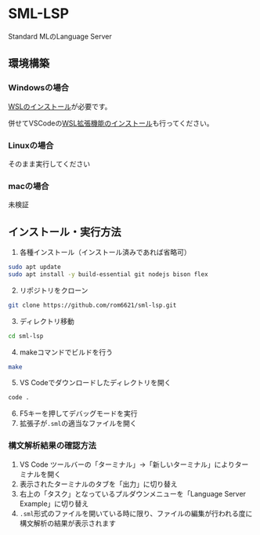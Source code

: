 # SML-LSP
Standard MLのLanguage Server

## 環境構築
### Windowsの場合
[WSLのインストール](https://learn.microsoft.com/ja-jp/windows/wsl/install)が必要です。

併せてVSCodeの[WSL拡張機能のインストール](https://learn.microsoft.com/ja-jp/windows/wsl/tutorials/wsl-vscode)も行ってください。

### Linuxの場合
そのまま実行してください

### macの場合
未検証

## インストール・実行方法
1. 各種インストール（インストール済みであれば省略可）
```bash
sudo apt update
sudo apt install -y build-essential git nodejs bison flex
```
2. リポジトリをクローン
```bash
git clone https://github.com/rom6621/sml-lsp.git
```
3. ディレクトリ移動
```bash
cd sml-lsp
```
4. makeコマンドでビルドを行う
```bash
make
```
5. VS Codeでダウンロードしたディレクトリを開く
```bash
code .
```
6. F5キーを押してデバッグモードを実行
7. 拡張子が`.sml`の適当なファイルを開く

### 構文解析結果の確認方法
1. VS Code ツールバーの「ターミナル」→「新しいターミナル」によりターミナルを開く
2. 表示されたターミナルのタブを「出力」に切り替え
3. 右上の「タスク」となっているプルダウンメニューを「Language Server Example」に切り替え
4. `.sml`形式のファイルを開いている時に限り、ファイルの編集が行われる度に構文解析の結果が表示されます
